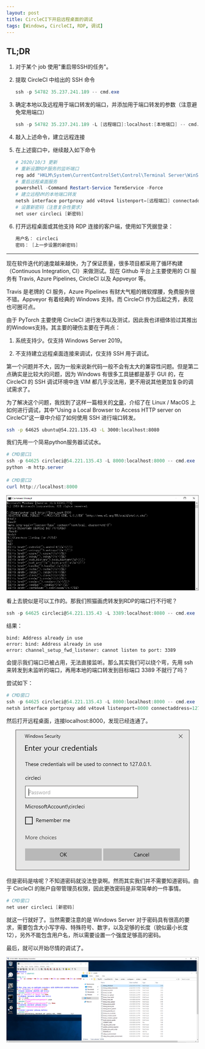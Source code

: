 ```yaml
---
layout: post
title: CircleCI下开启远程桌面的调试
tags: [Windows, CircleCI, RDP, 调试]
---
```

## TL;DR
1. 对于某个 job 使用"重启带SSH的任务"。

2. 提取 CircleCI 中给出的 SSH 命令

    ```powershell
    ssh -p 54782 35.237.241.189 -- cmd.exe
    ```

3. 确定本地以及远程用于端口转发的端口，并添加用于端口转发的参数（注意避免常用端口）

    ```powershell
    ssh -p 54782 35.237.241.189 -L [远程端口]:localhost:[本地端口] -- cmd.exe
    ```

4. 敲入上述命令，建立远程连接

5. 在上述窗口中，继续敲入如下命令

    ```powershell
    # 2020/10/3 更新
    # 重新设置RDP服务的监听端口
    reg add "HKLM\System\CurrentControlSet\Control\Terminal Server\WinStations\RDP-Tcp" /v PortNumber /t REG_DWORD /d [远程端口2] /f
    # 重启远程桌面服务
    powershell -Command Restart-Service TermService -Force
    # 建立远程VM的本地端口转发
    netsh interface portproxy add v4tov4 listenport=[远程端口] connectaddress=127.0.0.1 connectport=[远程端口2]
    # 设置新密码（注意复杂性要求）
    net user circleci [新密码]
    ```

6. 打开远程桌面或其他支持 RDP 连接的客户端，使用如下凭据登录：

    ```powershell
    用户名： circleci
    密码： [上一步设置的新密码]
    ```

-------

现在软件迭代的速度越来越快，为了保证质量，很多项目都采用了循环构建（Continuous Integration, CI）来做测试。现在 Github 平台上主要使用的 CI 服务有 Travis, Azure Pipelines, CircleCI 以及 Appveyor 等。

Travis 是老牌的 CI 服务，Azure Pipelines 有财大气粗的微软撑腰，免费服务很不错。Appveyor 有着经典的 Windows 支持。而 CircleCI 作为后起之秀，表现也可圈可点。

由于 PyTorch 主要使用 CircleCI 进行发布以及测试，因此我也详细体验过其推出的Windows支持。其主要的硬伤主要在于两点：

1. 系统支持少。仅支持 Windows Server 2019。

2. 不支持建立远程桌面连接来调试，仅支持 SSH 用于调试。

第一个问题并不大，因为一般来说新代码一般不会有太大的兼容性问题。但是第二点确实是比较大的问题，因为 Windows 有很多工具链都是基于 GUI 的，在 CircleCI 的 SSH 调试环境中连 VIM 都几乎没法用，更不用说其他更加复杂的调试需求了。

为了解决这个问题，我找到了这样一篇相关的[文章](https://circleci.com/docs/2.0/browser-testing/)，介绍了在 Linux / MacOS 上如何进行调试，其中"Using a Local Browser to Access HTTP server on CircleCI"这一章中介绍了如何使用 SSH 进行端口转发。

```sh
ssh -p 64625 ubuntu@54.221.135.43 -L 3000:localhost:8080
```

我们先用一个简易python服务器试试水。

```powershell
# CMD窗口1
ssh -p 64625 circleci@54.221.135.43 -L 8000:localhost:8000 -- cmd.exe
python -m http.server

# CMD窗口2
curl http://localhost:8000
```

<p align="center">
    <img src="/img/ssh-port-forwarding-simple-test.png">
</p>

看上去貌似是可以工作的。那我们照猫画虎转发到RDP的端口行不行呢？

```powershell
ssh -p 64625 circleci@54.221.135.43 -L 3389:localhost:8080 -- cmd.exe
```

结果：

```
bind: Address already in use
error: bind: Address already in use
error: channel_setup_fwd_listener: cannot listen to port: 3389
```

会提示我们端口已被占用，无法直接监听。那么其实我们可以绕个弯，先用 ssh 来转发到未监听的端口，再用本地的端口转发到目标端口 3389 不就行了吗？

尝试如下：

```powershell
# CMD窗口
ssh -p 64625 circleci@54.221.135.43 -L 8000:localhost:8000 -- cmd.exe
netsh interface portproxy add v4tov4 listenport=8000 connectaddress=127.0.0.1 connectport=3389
```

然后打开远程桌面，连接localhost:8000，发现已经连通了。

<p align="center">
    <img src="/img/ssh-port-forwarding-remote-test.png">
</p>

但是密码是啥呢？不知道密码就没法登录啊。然而其实我们并不需要知道密码。由于 CircleCI 的账户自带管理员权限，因此更改密码是非常简单的一件事情。

```powershell
# CMD窗口
net user circleci [新密码]
```

就这一行就好了。当然需要注意的是 Windows Server 对于密码具有很高的要求，需要包含大小写字母、特殊符号、数字，以及足够的长度（貌似最小长度12），另外不能包含用户名，所以需要设置一个强度足够高的密码。

最后，就可以开始尽情的调试了。

<p align="center">
    <img src="/img/ssh-port-forwarding-final-result.png">
</p>
